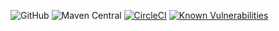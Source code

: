 
![GitHub](https://img.shields.io/github/license/nhojpatrick/nhojpatrick-pmd-ruleset?style=plastic)
![Maven Central](https://img.shields.io/maven-central/v/com.github.nhojpatrick.qa/nhojpatrick-pmd-ruleset)
[![CircleCI](https://circleci.com/gh/nhojpatrick/nhojpatrick-pmd-ruleset/tree/develop.svg?style=svg)](https://circleci.com/gh/nhojpatrick/nhojpatrick-pmd-ruleset/tree/develop)
[![Known Vulnerabilities](https://snyk.io/test/github/nhojpatrick/nhojpatrick-pmd-ruleset/develop/badge.svg)](https://snyk.io/test/github/nhojpatrick/nhojpatrick-pmd-ruleset/develop)
